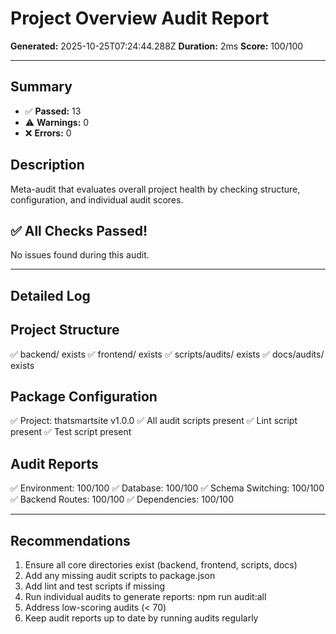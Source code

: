 # Project Overview Audit Report

**Generated:** 2025-10-25T07:24:44.288Z
**Duration:** 2ms
**Score:** 100/100

---

## Summary

- ✅ **Passed:** 13
- ⚠️  **Warnings:** 0
- ❌ **Errors:** 0

## Description

Meta-audit that evaluates overall project health by checking structure, configuration, and individual audit scores.

## ✅ All Checks Passed!

No issues found during this audit.

---

## Detailed Log


## Project Structure

✅ backend/ exists
✅ frontend/ exists
✅ scripts/audits/ exists
✅ docs/audits/ exists

## Package Configuration

✅ Project: thatsmartsite v1.0.0
✅ All audit scripts present
✅ Lint script present
✅ Test script present

## Audit Reports

✅ Environment: 100/100
✅ Database: 100/100
✅ Schema Switching: 100/100
✅ Backend Routes: 100/100
✅ Dependencies: 100/100

---

## Recommendations

1. Ensure all core directories exist (backend, frontend, scripts, docs)
2. Add any missing audit scripts to package.json
3. Add lint and test scripts if missing
4. Run individual audits to generate reports: npm run audit:all
5. Address low-scoring audits (< 70)
6. Keep audit reports up to date by running audits regularly
